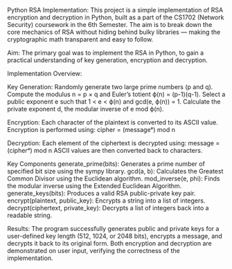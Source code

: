 Python RSA Implementation:
This project is a simple implementation of RSA encryption and decryption in Python, built as a part of the CS1702 (Network Security) coursework in the 6th Semester. The aim is to break down the core mechanics of RSA without hiding behind bulky libraries — making the cryptographic math transparent and easy to follow.

Aim:
The primary goal was to implement the RSA in Python, to gain a practical understanding of key generation, encryption and decryption.

Implementation Overview:

Key Generation:
Randomly generate two large prime numbers (p and q).
Compute the modulus n = p × q and Euler’s totient ϕ(n) = (p-1)(q-1).
Select a public exponent e such that 1 < e < ϕ(n) and gcd(e, ϕ(n)) = 1.
Calculate the private exponent d, the modular inverse of e mod ϕ(n).

Encryption:
Each character of the plaintext is converted to its ASCII value.
Encryption is performed using:
cipher = (messageᵉ) mod n

Decryption:
Each element of the ciphertext is decrypted using:
message = (cipherᵈ) mod n
ASCII values are then converted back to characters.

Key Components
generate_prime(bits): Generates a prime number of specified bit size using the sympy library.
gcd(a, b): Calculates the Greatest Common Divisor using the Euclidean algorithm.
mod_inverse(e, phi): Finds the modular inverse using the Extended Euclidean Algorithm.
generate_keys(bits): Produces a valid RSA public-private key pair.
encrypt(plaintext, public_key): Encrypts a string into a list of integers.
decrypt(ciphertext, private_key): Decrypts a list of integers back into a readable string.

Results:
The program successfully generates public and private keys for a user-defined key length (512, 1024, or 2048 bits), encrypts a message, and decrypts it back to its original form.
Both encryption and decryption are demonstrated on user input, verifying the correctness of the implementation.
